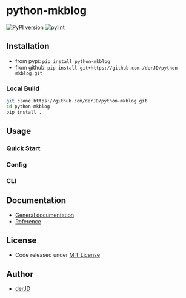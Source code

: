 # python-mkblog

[![PyPI version](https://badge.fury.io/py/python-mkblog.svg)](https://badge.fury.io/py/python-mkblog)
[![pylint](https://gitlab.der-jd.de/python/mkblog/-/jobs/artifacts/main/raw/pylint.svg?job=lint:pylint)](#python-mkblog)

## Installation

* from pypi: `pip install python-mkblog`
* from github: `pip install git+https://github.com./derJD/python-mkblog.git`

### Local Build

```sh
git clone https://github.com/derJD/python-mkblog.git
cd python-mkblog
pip install .
```

## Usage

### Quick Start

### Config

### CLI

## Documentation

* [General documentation](https://der-jd.de/mkblog/intro/)
* [Reference](https://der-jd.de/mkblog/reference/mailcow/)

## License

* Code released under [MIT License](https://opensource.org/licenses/MIT)

## Author

* [derJD](https://github.com/derJD/)
